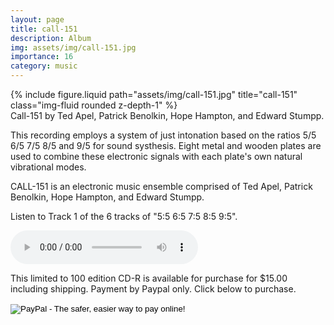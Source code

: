 ```yaml
---
layout: page
title: call-151
description: Album
img: assets/img/call-151.jpg
importance: 16
category: music
---
```


<div class="row">
    <div class="col-sm mt-3 mt-md-0">
        {% include figure.liquid path="assets/img/call-151.jpg" title="call-151" class="img-fluid rounded z-depth-1" %}
    </div>
</div>
<div class="caption">
    Call-151
by Ted Apel, Patrick Benolkin, Hope Hampton, and Edward Stumpp.

</div>

This recording employs a system of just intonation based on the ratios 5/5 6/5 7/5 8/5 and 9/5 for sound systhesis. Eight metal and wooden plates are used to combine these electronic signals with each plate's own natural vibrational modes.

CALL-151 is an electronic music ensemble comprised of Ted Apel, Patrick Benolkin, Hope Hampton, and Edward Stumpp.

Listen to Track 1 of the 6 tracks of "5:5 6:5 7:5 8:5 9:5".
	
<audio controls="controls" >
	<source src="sound/Call-151Track01.ogg" type="audio/ogg"/>
	<source src="sound/Call-151Track01.mp3" type="audio/mpeg"/>
html5 browsers only.</audio>

This limited to 100 edition CD-R is available for purchase for $15.00 including shipping. Payment by Paypal only. Click below to purchase. 

<form action="https://www.paypal.com/cgi-bin/webscr" method="post">
		<input type="hidden" name="cmd" value="_xclick">
		<input type="hidden" name="business" value="tapel@vud.org">
		<input type="hidden" name="lc" value="US">
		<input type="hidden" name="item_name" value="5:5 6:5 7:5 8:5 9:5 by CALL-151 CD-R">
		<input type="hidden" name="amount" value="15.00">
		<input type="hidden" name="currency_code" value="USD">
		<input type="hidden" name="button_subtype" value="services">
		<input type="hidden" name="no_note" value="0">
		<input type="hidden" name="tax_rate" value="0.000">
		<input type="hidden" name="shipping" value="0.00">
		<input type="hidden" name="bn" value="PP-BuyNowBF:btn_buynowCC_LG.gif:NonHostedGuest">
		<input type="image" src="https://www.paypal.com/en_US/i/btn/btn_buynowCC_LG.gif"  name="submit" alt="PayPal - The safer, easier way to pay online!">
		<img alt="" src="https://www.paypal.com/en_US/i/scr/pixel.gif" width="1" height="1">
</form>


